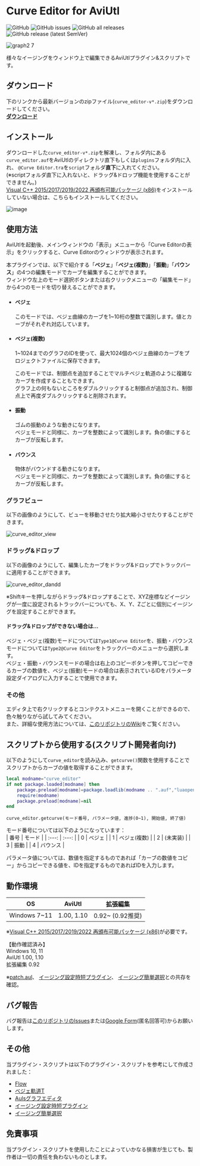 # Curve Editor for AviUtl

![GitHub](https://img.shields.io/github/license/mimaraka/aviutl-plugin-curve_editor)
![GitHub issues](https://img.shields.io/github/issues/mimaraka/aviutl-plugin-curve_editor)
![GitHub all releases](https://img.shields.io/github/downloads/mimaraka/aviutl-plugin-curve_editor/total)
![GitHub release (latest SemVer)](https://img.shields.io/github/v/release/mimaraka/aviutl-plugin-curve_editor)

![graph2 7](https://user-images.githubusercontent.com/106879397/215339739-e6b130bf-41a5-421a-8f8a-7dc2b12e647d.png)  

様々なイージングをウィンドウ上で編集できるAviUtlプラグイン&スクリプトです。  

## ダウンロード
下のリンクから最新バージョンのzipファイル(`curve_editor-v*.zip`)をダウンロードしてください。  
[**ダウンロード**](https://github.com/mimaraka/aviutl-plugin-curve_editor/releases/latest)

## インストール
ダウンロードした`curve_editor-v*.zip`を解凍し、フォルダ内にある`curve_editor.auf`をAviUtlのディレクトリ直下もしくは`plugins`フォルダ内に入れ、
`@Curve Editor.tra`を`script`フォルダ**直下**に入れてください。  
(※scriptフォルダ直下に入れないと、ドラッグ&ドロップ機能を使用することができません。)  
[Visual C++ 2015/2017/2019/2022 再頒布可能パッケージ (x86)](https://aka.ms/vs/17/release/vc_redist.x86.exe)をインストールしていない場合は、こちらもインストールしてください。  

![image](https://user-images.githubusercontent.com/106879397/212220660-598f0b11-a317-42c7-99cb-0795f56af998.png)

## 使用方法
AviUtlを起動後、メインウィンドウの「表示」メニューから「Curve Editorの表示」をクリックすると、Curve Editorのウィンドウが表示されます。

本プラグインでは、以下で紹介する「**ベジェ**」「**ベジェ(複数)**」「**振動**」「**バウンス**」の4つの編集モードでカーブを編集することができます。  
ウィンドウ左上のモード選択ボタンまたは右クリックメニューの「編集モード」から4つのモードを切り替えることができます。

- #### ベジェ
    このモードでは、ベジェ曲線のカーブを1~10桁の整数で識別します。値とカーブがそれぞれ対応しています。

- #### ベジェ(複数)
    1~1024までのグラフのIDを使って、最大1024個のベジェ曲線のカーブをプロジェクトファイルに保存できます。  
    
    このモードでは、制御点を追加することでマルチベジェ軌道のように複雑なカーブを作成することもできます。  
    グラフ上の何もないところをダブルクリックすると制御点が追加され、制御点上で再度ダブルクリックすると削除されます。  

- #### 振動
    ゴムの振動のような動きになります。  
    ベジェモードと同様に、カーブを整数によって識別します。負の値にするとカーブが反転します。

- #### バウンス
    物体がバウンドする動きになります。  
    ベジェモードと同様に、カーブを整数によって識別します。負の値にするとカーブが反転します。
    
### グラフビュー
以下の画像のようにして、ビューを移動させたり拡大縮小させたりすることができます。

![curve_editor_view](https://user-images.githubusercontent.com/106879397/208283665-2d22b1f4-3672-4c0c-a8b2-7b1d718b67c6.gif)

### ドラッグ&ドロップ
以下の画像のようにして、編集したカーブをドラッグ&ドロップでトラックバーに適用することができます。

![curve_editor_dandd](https://user-images.githubusercontent.com/106879397/208283022-ed88a2d9-66e0-41bb-8244-92a8adebc1db.gif)

※Shiftキーを押しながらドラッグ&ドロップすることで、XYZ座標などイージングが一度に設定されるトラックバーについても、X、Y、Zごとに個別にイージングを設定することができます。

#### ドラッグ&ドロップができない場合は…  
ベジェ・ベジェ(複数)モードについては`Type1@Curve Editor`を、振動・バウンスモードについては`Type2@Curve Editor`をトラックバーのメニューから選択します。  
ベジェ・振動・バウンスモードの場合は右上のコピーボタンを押してコピーできるカーブの数値を、ベジェ(振動)モードの場合は表示されているIDをパラメータ設定ダイアログに入力することで使用できます。


### その他
エディタ上で右クリックするとコンテクストメニューを開くことができるので、色々触りながら試してみてください。  
また、詳細な使用方法については、[このリポジトリのWiki](https://github.com/mimaraka/aviutl-plugin-curve_editor/wiki)をご覧ください。  

## スクリプトから使用する(スクリプト開発者向け)
以下のようにして`curve_editor`を読み込み、`getcurve()`関数を使用することでスクリプトからカーブの値を取得することができます。  

```lua
local modname="curve_editor"
if not package.loaded[modname] then
	package.preload[modname]=package.loadlib(modname .. ".auf","luaopen_" .. modname)
	require(modname)
	package.preload[modname]=nil
end
```
```
curve_editor.getcurve(モード番号, パラメータ値, 進捗(0~1), 開始値, 終了値)
```

モード番号については以下のようになっています：  
| 番号 | モード |
| :---: | :---: |
| 0 | ベジェ |
| 1 | ベジェ(複数) |
| 2 | (未実装) |
| 3 | 振動 |
| 4 | バウンス |

パラメータ値については、数値を指定するものであれば「カーブの数値をコピー」からコピーできる値を、IDを指定するものであればIDを入力します。

## 動作環境
| OS | AviUtl | 拡張編集 | 
| :---: | :---: | :---: |
| Windows 7~11 | 1.00, 1.10 | 0.92~ (0.92推奨) |  

※[Visual C++ 2015/2017/2019/2022 再頒布可能パッケージ (x86)](https://aka.ms/vs/17/release/vc_redist.x86.exe)が必要です。

【動作確認済み】  
Windows 10, 11  
AviUtl 1.00, 1.10  
拡張編集 0.92  

※[patch.aul](https://github.com/ePi5131/patch.aul)、
[イージング設定時短プラグイン](https://github.com/kumrnm/aviutl-easing-quick-setup)、
[イージング簡単選択](https://github.com/hebiiro/AviUtl-Plugin-SelectEasing)との共存を確認。  

## バグ報告
バグ報告は[このリポジトリのIssues](https://github.com/mimaraka/aviutl-plugin-curve_editor/issues)または[Google Form](https://forms.gle/mhv96DSYVhhKPkYQ8)(匿名回答可)からお願いします。  

## その他
当プラグイン・スクリプトは以下のプラグイン・スクリプトを参考にして作成されました：  
- [Flow](https://aescripts.com/flow/)
- [ベジェ軌道T](https://www.nicovideo.jp/watch/sm20632293)
- [Aulsグラフエディタ](https://auls.client.jp/)
- [イージング設定時短プラグイン](https://github.com/kumrnm/aviutl-easing-quick-setup)
- [イージング簡単選択](https://github.com/hebiiro/AviUtl-Plugin-SelectEasing)

## 免責事項
当プラグイン・スクリプトを使用したことによっていかなる損害が生じても、製作者は一切の責任を負わないものとします。  
